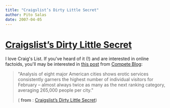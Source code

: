 ```yaml
---
title: "Craigslist’s Dirty Little Secret"
author: Pito Salas
date: 2007-04-05
---
```

# [Craigslist’s Dirty Little Secret](None)




I love Craig's List. If you've heard of it (!) and are interested in online
factoids, you'll may be interested in [this
post](<http://feeds.feedburner.com/~r/CompeteBlog/~3/106882473/>) from
[Compete Blog](<http://blog.compete.com>):

> "Analysis of eight major American cities shows erotic services consistently
> garners the highest number of individual visitors for February – almost
> always twice as many as the next ranking category, averaging 265,000 people
> per city."
>
> ( **from** : [Craigslist’s Dirty Little
> Secret](<http://feeds.feedburner.com/~r/CompeteBlog/~3/106882473/>))


